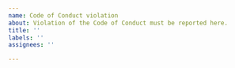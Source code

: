 ```yaml
---
name: Code of Conduct violation
about: Violation of the Code of Conduct must be reported here.
title: ''
labels: ''
assignees: ''

---
```



